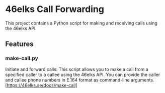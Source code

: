 # 46elks Call Forwarding

This project contains a Python script for making and receiving calls using the 46elks API.

## Features

### make-call.py

Initiate and forward calls: This script allows you to make a call from a specified caller to a callee using the 46elks
API. You can provide the caller and callee phone numbers in E.164 format as command-line arguments.
[https://46elks.se/docs/make-call]

